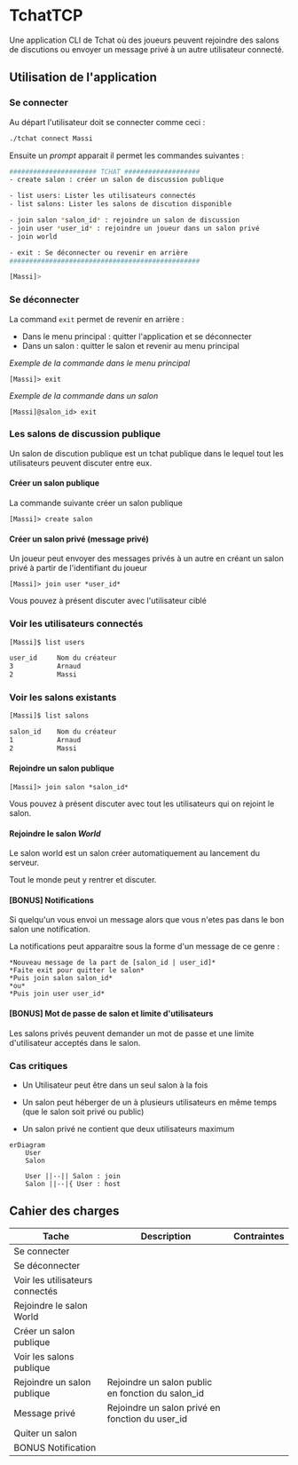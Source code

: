 # TchatTCP

Une application CLI de Tchat où des joueurs peuvent rejoindre des salons de discutions ou envoyer un message privé à un autre utilisateur connecté.

## Utilisation de l'application

### Se connecter
Au départ l'utilisateur doit se connecter comme ceci : 
```bash
./tchat connect Massi
```

Ensuite un *prompt* apparait il permet les commandes suivantes : 

```bash
###################### TCHAT ###################
- create salon : créer un salon de discussion publique

- list users: Lister les utilisateurs connectés
- list salons: Lister les salons de discution disponible

- join salon *salon_id* : rejoindre un salon de discussion
- join user *user_id* : rejoindre un joueur dans un salon privé
- join world

- exit : Se déconnecter ou revenir en arrière
################################################

[Massi]>
```

### Se déconnecter
La command `exit` permet de revenir en arrière :

- Dans le menu principal : quitter l'application et se déconnecter
- Dans un salon : quitter le salon et revenir au menu principal

*Exemple de la commande dans le menu principal*
```
[Massi]> exit
```

*Exemple de la commande dans un salon*
```
[Massi]@salon_id> exit
```

### Les salons de discussion publique
Un salon de discution publique est un tchat publique dans le lequel tout les utilisateurs peuvent discuter entre eux.

#### Créer un salon publique

La commande suivante créer un salon publique

```
[Massi]> create salon
```

#### Créer un salon privé (message privé)
Un joueur peut envoyer des messages privés à un autre en créant un salon privé à partir de l'identifiant du joueur

```
[Massi]> join user *user_id*
```

Vous pouvez à présent discuter avec l'utilisateur ciblé

### Voir les utilisateurs connectés
```bash
[Massi]$ list users

user_id     Nom du créateur
3           Arnaud 
2           Massi 
```

### Voir les salons existants
```bash
[Massi]$ list salons

salon_id    Nom du créateur
1           Arnaud 
2           Massi 
```


#### Rejoindre un salon publique

```
[Massi]> join salon *salon_id*
```
Vous pouvez à présent discuter avec tout les utilisateurs qui on rejoint le salon.

#### Rejoindre le salon *World*
Le salon world est un salon créer automatiquement au lancement du serveur.

Tout le monde peut y rentrer et discuter.


#### [BONUS] Notifications

Si quelqu'un vous envoi un message alors que vous n'etes pas dans le bon salon une notification.

La notifications peut apparaitre sous la forme d'un message de ce genre :

```
*Nouveau message de la part de [salon_id | user_id]*
*Faite exit pour quitter le salon*
*Puis join salon salon_id*
*ou*
*Puis join user user_id*
```

#### [BONUS] Mot de passe de salon et limite d'utilisateurs
Les salons privés peuvent demander un mot de passe et une limite d'utilisateur acceptés dans le salon.


### Cas critiques

- Un Utilisateur peut être dans un seul salon à la fois
- Un salon peut héberger de un à plusieurs utilisateurs en même temps (que le salon soit privé ou public)

- Un salon privé ne contient que deux utilisateurs maximum

```mermaid
erDiagram
    User
    Salon

    User ||--|| Salon : join
    Salon ||--|{ User : host
```


## Cahier des charges

|Tache|Description|Contraintes|
|-|-|-|
|Se connecter|
|Se déconnecter|
| Voir les utilisateurs connectés|
| Rejoindre le salon World|
| Créer un salon publique|
| Voir les salons publique|
|Rejoindre un salon publique| Rejoindre un salon public en fonction du salon_id
|Message privé | Rejoindre un salon privé en fonction du user_id
|Quiter un salon|
| BONUS Notification |

